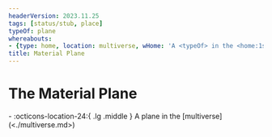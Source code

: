 ```yaml
---
headerVersion: 2023.11.25
tags: [status/stub, place]
typeOf: plane
whereabouts:
- {type: home, location: multiverse, wHome: 'A <typeOf> in the <home:1s>'}
title: Material Plane
---
```

# The Material Plane
<div class="grid cards ext-narrow-margin ext-one-column" markdown>
-    :octicons-location-24:{ .lg .middle } A plane in the [multiverse](<./multiverse.md>)  
</div>

